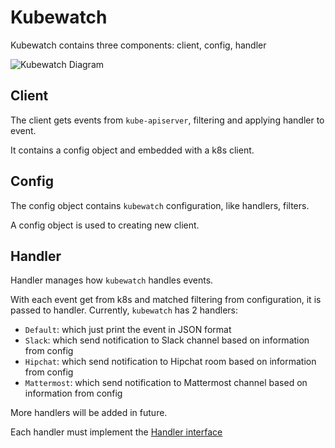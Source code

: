 # Kubewatch

Kubewatch contains three components: client, config, handler

![Kubewatch Diagram](kubewatch.png?raw=true "Kubewatch Overview")

## Client

The client gets events from `kube-apiserver`, filtering and applying handler to event.

It contains a config object and embedded with a k8s client.

## Config

The config object contains `kubewatch` configuration, like handlers, filters.

A config object is used to creating new client.

## Handler

Handler manages how `kubewatch` handles events.

With each event get from k8s and matched filtering from configuration, it is passed to handler. Currently, `kubewatch` has 2 handlers:

 - `Default`: which just print the event in JSON format
 - `Slack`: which send notification to Slack channel based on information from config
 - `Hipchat`: which send notification to Hipchat room based on information from config
 - `Mattermost`: which send notification to Mattermost channel based on information from config

More handlers will be added in future.

Each handler must implement the [Handler interface](https://github.com/bitnami-labs/kubewatch/blob/master/pkg/handlers/handler.go#L31)
